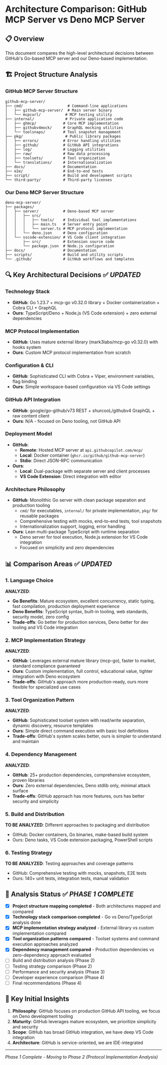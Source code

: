 # Architecture Comparison: GitHub MCP Server vs Deno MCP Server

## 📋 Overview

This document compares the high-level architectural decisions between GitHub's Go-based MCP server and our Deno-based implementation.

## 🏗️ Project Structure Analysis

### GitHub MCP Server Structure

```
github-mcp-server/
├── cmd/                    # Command-line applications
│   ├── github-mcp-server/  # Main server binary
│   └── mcpcurl/           # MCP testing utility
├── internal/              # Private application code
│   ├── ghmcp/            # Core MCP implementation
│   ├── githubv4mock/     # GraphQL mocking utilities  
│   └── toolsnaps/        # Tool snapshot management
├── pkg/                   # Public library packages
│   ├── errors/           # Error handling utilities
│   ├── github/           # GitHub API integrations
│   ├── log/              # Logging utilities
│   ├── raw/              # Raw data processing
│   ├── toolsets/         # Tool organization
│   └── translations/     # Internationalization
├── docs/                 # Documentation
├── e2e/                  # End-to-end tests
├── script/               # Build and development scripts
└── third-party/          # Third-party licenses
```

### Our Deno MCP Server Structure

```
deno-mcp-server/
├── packages/
│   ├── server/           # Deno-based MCP server
│   │   ├── src/
│   │   │   ├── tools/    # Individual tool implementations
│   │   │   ├── main.ts   # Server entry point
│   │   │   └── server.ts # MCP protocol implementation
│   │   └── deno.json     # Deno configuration
│   └── vscode-extension/ # VS Code client integration
│       ├── src/          # Extension source code
│       └── package.json  # Node.js configuration
├── docs/                 # Documentation
├── scripts/              # Build and utility scripts
└── .github/              # GitHub workflows and templates
```

## 🔍 Key Architectural Decisions ✅ _UPDATED_

### Technology Stack

- **GitHub**: Go 1.23.7 + mcp-go v0.32.0 library + Docker containerization + Cobra CLI + GraphQL
- **Ours**: TypeScript/Deno + Node.js (VS Code extension) + zero external dependencies

### MCP Protocol Implementation

- **GitHub**: Uses mature external library (mark3labs/mcp-go v0.32.0) with hooks system
- **Ours**: Custom MCP protocol implementation from scratch

### Configuration & CLI

- **GitHub**: Sophisticated CLI with Cobra + Viper, environment variables, flag binding
- **Ours**: Simple workspace-based configuration via VS Code settings

### GitHub API Integration

- **GitHub**: google/go-github/v73 REST + shurcooL/githubv4 GraphQL + raw content client
- **Ours**: N/A - focused on Deno tooling, not GitHub API

### Deployment Model

- **GitHub**:
  - **Remote**: Hosted MCP server at `api.githubcopilot.com/mcp/`
  - **Local**: Docker container (`ghcr.io/github/github-mcp-server`)
  - **Stdio**: Direct JSON-RPC communication
- **Ours**:
  - **Local**: Dual-package with separate server and client processes
  - **VS Code Extension**: Direct integration with editor

### Architecture Philosophy

- **GitHub**: Monolithic Go server with clean package separation and production tooling
  - `cmd/` for executables, `internal/` for private implementation, `pkg/` for reusable packages
  - Comprehensive testing with mocks, end-to-end tests, tool snapshots
  - Internationalization support, logging, error handling
- **Ours**: Lean multi-package TypeScript with runtime separation
  - Deno server for tool execution, Node.js extension for VS Code integration
  - Focused on simplicity and zero dependencies

## 📊 Comparison Areas ✅ _UPDATED_

### 1. Language Choice

**ANALYZED**:

- **Go Benefits**: Mature ecosystem, excellent concurrency, static typing, fast compilation, production deployment experience
- **Deno Benefits**: TypeScript syntax, built-in tooling, web standards, security model, zero config
- **Trade-offs**: Go better for production services, Deno better for dev tooling and VS Code integration

### 2. MCP Implementation Strategy

**ANALYZED**:

- **GitHub**: Leverages external mature library (mcp-go), faster to market, standard compliance guaranteed
- **Ours**: Custom implementation, full control, educational value, tighter integration with Deno ecosystem
- **Trade-offs**: GitHub's approach more production-ready, ours more flexible for specialized use cases

### 3. Tool Organization Pattern

**ANALYZED**:

- **GitHub**: Sophisticated toolset system with read/write separation, dynamic discovery, resource templates
- **Ours**: Simple direct command execution with basic tool definitions
- **Trade-offs**: GitHub's system scales better, ours is simpler to understand and maintain

### 4. Dependency Management

**ANALYZED**:

- **GitHub**: 25+ production dependencies, comprehensive ecosystem, proven libraries
- **Ours**: Zero external dependencies, Deno stdlib only, minimal attack surface
- **Trade-offs**: GitHub approach has more features, ours has better security and simplicity

### 5. Build and Distribution

**TO BE ANALYZED**: Different approaches to packaging and distribution

- GitHub: Docker containers, Go binaries, make-based build system
- Ours: Deno tasks, VS Code extension packaging, PowerShell scripts

### 6. Testing Strategy

**TO BE ANALYZED**: Testing approaches and coverage patterns

- GitHub: Comprehensive testing with mocks, snapshots, E2E tests
- Ours: 140+ unit tests, integration tests, manual validation

## 🎯 Analysis Status ✅ _PHASE 1 COMPLETE_

- [x] **Project structure mapping completed** - Both architectures mapped and compared
- [x] **Technology stack comparison completed** - Go vs Deno/TypeScript analysis done
- [x] **MCP implementation strategy analyzed** - External library vs custom implementation compared
- [x] **Tool organization patterns compared** - Toolset systems and command execution approaches analyzed
- [x] **Dependency management compared** - Production dependencies vs zero-dependency approach evaluated
- [ ] Build and distribution analysis (Phase 2)
- [ ] Testing strategy comparison (Phase 2)
- [ ] Performance and security analysis (Phase 3)
- [ ] Developer experience comparison (Phase 4)
- [ ] Final recommendations (Phase 4)

## 🔑 Key Initial Insights

1. **Philosophy**: GitHub focuses on production GitHub API tooling, we focus on Deno development tooling
2. **Maturity**: GitHub leverages mature ecosystem, we prioritize simplicity and security
3. **Scope**: GitHub has broad GitHub integration, we have deep VS Code integration
4. **Architecture**: GitHub is service-oriented, we are IDE-integrated

---

_Phase 1 Complete - Moving to Phase 2 (Protocol Implementation Analysis)_
